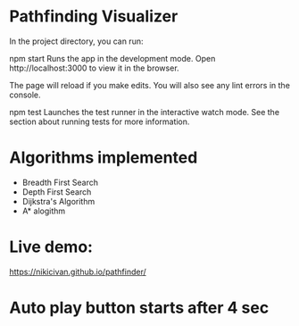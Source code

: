 # Pathfinding Visualizer

In the project directory, you can run:

npm start
Runs the app in the development mode.
Open http://localhost:3000 to view it in the browser.

The page will reload if you make edits.
You will also see any lint errors in the console.

npm test
Launches the test runner in the interactive watch mode.
See the section about running tests for more information.

# Algorithms implemented
- Breadth First Search
- Depth First Search
- Dijkstra's Algorithm
- A* alogithm

# Live demo:
https://nikicivan.github.io/pathfinder/

# Auto play button starts after 4 sec